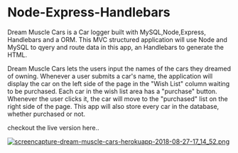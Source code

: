 # Node-Express-Handlebars

<p>Dream Muscle Cars is a Car logger built with MySQL,Node,Express, Handlebars and a ORM. This MVC structured application will use Node and MySQL to qyery and route data in this app, an Handlebars to generate the HTML.</p>
<p>Dream Muscle Cars lets the users input the names of the cars they dreamed of owning.
Whenever a user submits a car's name, the application will display the car on the left side of the page in the "Wish List" column waiting to be purchased. Each car in the wish list area has a "purchase" button. Whenever the user clicks it, the car will move to the "purchased" list on the right side of the page. This app will also store every car in the database, whether purchased or not.</p> checkout the live version here.. <phttps://dream-muscle-cars.herokuapp.com//</p>

[![screencapture-dream-muscle-cars-herokuapp-2018-08-27-17_14_52.png](https://s15.postimg.cc/aqvr6ip0r/screencapture-dream-muscle-cars-herokuapp-2018-08-27-17_14_52.png)](https://postimg.cc/image/nv1bj7h2f/)
